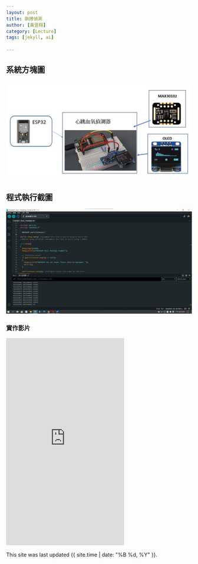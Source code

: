 ```yaml
---
layout: post
title: 脈搏偵測
author: [黃昱翔]
category: [Lecture]
tags: [jekyll, ai]

---
```

## 系統方塊圖
![](https://github.com/01053026/MCU-project/blob/main/images/77.jpg?raw=true)
## 程式執行截圖
![](https://github.com/sean207cc/MCU-course/blob/fd8de459da456e68d11cd347dacd43ef653d5ca8/images/pulse.png?raw=true)


### 實作影片
<iframe width="320" height="560" src="https://www.youtube.com/embed/aCTJDaVOH-c" title="pulse" frameborder="0" allow="accelerometer; autoplay; clipboard-write; encrypted-media; gyroscope; picture-in-picture; web-share" allowfullscreen></iframe>

This site was last updated {{ site.time | date: "%B %d, %Y" }}.
